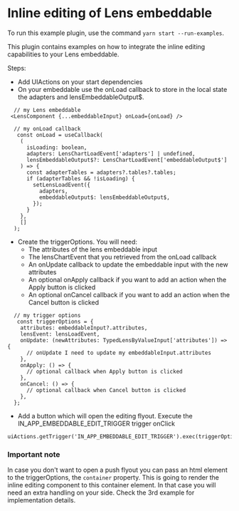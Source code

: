 # Inline editing of Lens embeddable

To run this example plugin, use the command `yarn start --run-examples`.

This plugin contains examples on how to integrate the inline editing capabilities to your Lens embeddable.

Steps:
  * Add UIActions on your start dependencies
  * On your embeddable use the onLoad callback to store in the local state the adapters and lensEmbeddableOutput$.

```tsx
  // my Lens embeddable
 <LensComponent {...embeddableInput} onLoad={onLoad} />
```

```tsx
  // my onLoad callback
   const onLoad = useCallback(
    (
      isLoading: boolean,
      adapters: LensChartLoadEvent['adapters'] | undefined,
      lensEmbeddableOutput$?: LensChartLoadEvent['embeddableOutput$']
    ) => {
      const adapterTables = adapters?.tables?.tables;
      if (adapterTables && !isLoading) {
        setLensLoadEvent({
          adapters,
          embeddableOutput$: lensEmbeddableOutput$,
        });
      }
    },
    []
  );
```
  * Create the triggerOptions. You will need: 
    - The attributes of the lens embeddable input
    - The lensChartEvent that you retrieved from the onLoad callback
    - An onUpdate callback to update the embeddable input with the new attributes
    - An optional onApply callback if you want to add an action when the Apply button is clicked
    - An optional onCancel callback if you want to add an action when the Cancel button is clicked

```tsx
  // my trigger options
   const triggerOptions = {
    attributes: embeddableInput?.attributes,
    lensEvent: lensLoadEvent,
    onUpdate: (newAttributes: TypedLensByValueInput['attributes']) => {
      // onUpdate I need to update my embeddableInput.attributes
    },
    onApply: () => {
      // optional callback when Apply button is clicked
    },
    onCancel: () => {
      // optional callback when Cancel button is clicked
    },
  };
```

* Add a button which will open the editing flyout. Execute the IN_APP_EMBEDDABLE_EDIT_TRIGGER trigger onClick
```tsx
uiActions.getTrigger('IN_APP_EMBEDDABLE_EDIT_TRIGGER').exec(triggerOptions);
```

### Important note
In case you don't want to open a push flyout you can pass an html element to the triggerOptions, the `container` property. This is going
to render the inline editing component to this container element. In that case you will need an extra handling on your side. 
Check the 3rd example for implementation details.